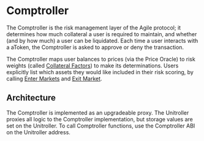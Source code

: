 # Comptroller

The Comptroller is the risk management layer of the Agile protocol; it determines how much collateral a user is required to maintain, and whether \(and by how much\) a user can be liquidated. Each time a user interacts with a aToken, the Comptroller is asked to approve or deny the transaction.

The Comptroller maps user balances to prices \(via the Price Oracle\) to risk weights \(called [Collateral Factors](collateral-factor.md)\) to make its determinations. Users explicitly list which assets they would like included in their risk scoring, by calling [Enter Markets](enter-markets.md) and [Exit Market](exit-market.md).

## Architecture

The Comptroller is implemented as an upgradeable proxy. The Unitroller proxies all logic to the Comptroller implementation, but storage values are set on the Unitroller. To call Comptroller functions, use the Comptroller ABI on the Unitroller address.


